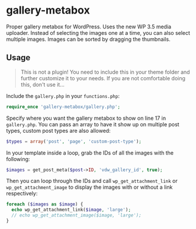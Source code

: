 gallery-metabox
===============

Proper gallery metabox for WordPress. Uses the new WP 3.5 media uploader. Instead of selecting the images one at a time, you can also select multiple images. Images can be sorted by dragging the thumbnails.

Usage
-----

>This is not a plugin! You need to include this in your theme folder and further customize it to your needs. If you are not comfortable doing this, don't use it...

Include the `gallery.php` in your `functions.php`:

```php
require_once 'gallery-metabox/gallery.php';
```

Specify where you want the gallery metabox to show on line 17 in `gallery.php`. You can pass an array to have it show up on multiple post types, custom post types are also allowed:

```php
$types = array('post', 'page', 'custom-post-type');
```

In your template inside a loop, grab the IDs of all the images with the following:

```php
$images = get_post_meta($post->ID, 'vdw_gallery_id', true);
```

Then you can loop through the IDs and call `wp_get_attachment_link` or `wp_get_attachment_image` to display the images with or without a link respectively:

```php
foreach ($images as $image) {
  echo wp_get_attachment_link($image, 'large');
  // echo wp_get_attachment_image($image, 'large');
}
```